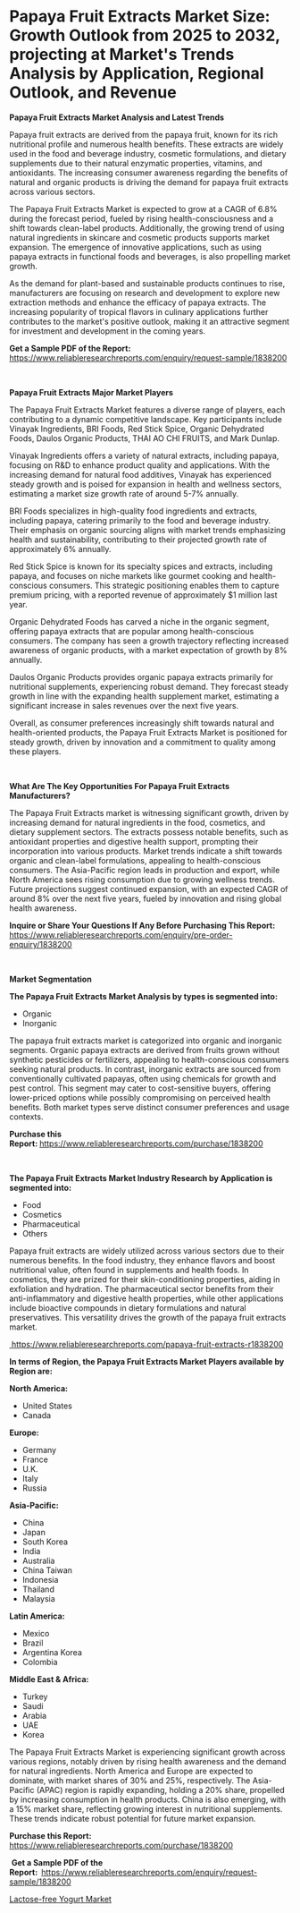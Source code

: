 <p><h1>Papaya Fruit Extracts Market Size: Growth Outlook from 2025 to 2032, projecting at Market's Trends Analysis by Application, Regional Outlook, and Revenue</h1></p><p><strong>Papaya Fruit Extracts Market Analysis and Latest Trends</strong></p>
<p><p>Papaya fruit extracts are derived from the papaya fruit, known for its rich nutritional profile and numerous health benefits. These extracts are widely used in the food and beverage industry, cosmetic formulations, and dietary supplements due to their natural enzymatic properties, vitamins, and antioxidants. The increasing consumer awareness regarding the benefits of natural and organic products is driving the demand for papaya fruit extracts across various sectors.</p><p>The Papaya Fruit Extracts Market is expected to grow at a CAGR of 6.8% during the forecast period, fueled by rising health-consciousness and a shift towards clean-label products. Additionally, the growing trend of using natural ingredients in skincare and cosmetic products supports market expansion. The emergence of innovative applications, such as using papaya extracts in functional foods and beverages, is also propelling market growth.</p><p>As the demand for plant-based and sustainable products continues to rise, manufacturers are focusing on research and development to explore new extraction methods and enhance the efficacy of papaya extracts. The increasing popularity of tropical flavors in culinary applications further contributes to the market's positive outlook, making it an attractive segment for investment and development in the coming years.</p></p>
<p><strong>Get a Sample PDF of the Report:&nbsp;</strong> <a href="https://www.reliableresearchreports.com/enquiry/request-sample/1838200?utm_campaign=3265&utm_medium=2&utm_source=Github&utm_content=ia&utm_term=07042025&utm_id=papaya-fruit-extracts">https://www.reliableresearchreports.com/enquiry/request-sample/1838200</a></p>
<p>&nbsp;</p>
<p><strong>Papaya Fruit Extracts Major Market Players</strong></p>
<p><p>The Papaya Fruit Extracts Market features a diverse range of players, each contributing to a dynamic competitive landscape. Key participants include Vinayak Ingredients, BRI Foods, Red Stick Spice, Organic Dehydrated Foods, Daulos Organic Products, THAI AO CHI FRUITS, and Mark Dunlap.</p><p>Vinayak Ingredients offers a variety of natural extracts, including papaya, focusing on R&D to enhance product quality and applications. With the increasing demand for natural food additives, Vinayak has experienced steady growth and is poised for expansion in health and wellness sectors, estimating a market size growth rate of around 5-7% annually.</p><p>BRI Foods specializes in high-quality food ingredients and extracts, including papaya, catering primarily to the food and beverage industry. Their emphasis on organic sourcing aligns with market trends emphasizing health and sustainability, contributing to their projected growth rate of approximately 6% annually.</p><p>Red Stick Spice is known for its specialty spices and extracts, including papaya, and focuses on niche markets like gourmet cooking and health-conscious consumers. This strategic positioning enables them to capture premium pricing, with a reported revenue of approximately $1 million last year.</p><p>Organic Dehydrated Foods has carved a niche in the organic segment, offering papaya extracts that are popular among health-conscious consumers. The company has seen a growth trajectory reflecting increased awareness of organic products, with a market expectation of growth by 8% annually.</p><p>Daulos Organic Products provides organic papaya extracts primarily for nutritional supplements, experiencing robust demand. They forecast steady growth in line with the expanding health supplement market, estimating a significant increase in sales revenues over the next five years.</p><p>Overall, as consumer preferences increasingly shift towards natural and health-oriented products, the Papaya Fruit Extracts Market is positioned for steady growth, driven by innovation and a commitment to quality among these players.</p></p>
<p>&nbsp;</p>
<p><strong>What Are The Key Opportunities For Papaya Fruit Extracts Manufacturers?</strong></p>
<p><p>The Papaya Fruit Extracts market is witnessing significant growth, driven by increasing demand for natural ingredients in the food, cosmetics, and dietary supplement sectors. The extracts possess notable benefits, such as antioxidant properties and digestive health support, prompting their incorporation into various products. Market trends indicate a shift towards organic and clean-label formulations, appealing to health-conscious consumers. The Asia-Pacific region leads in production and export, while North America sees rising consumption due to growing wellness trends. Future projections suggest continued expansion, with an expected CAGR of around 8% over the next five years, fueled by innovation and rising global health awareness.</p></p>
<p><strong>Inquire or Share Your Questions If Any Before Purchasing This Report:</strong> <a href="https://www.reliableresearchreports.com/enquiry/pre-order-enquiry/1838200?utm_campaign=3265&utm_medium=2&utm_source=Github&utm_content=ia&utm_term=07042025&utm_id=papaya-fruit-extracts">https://www.reliableresearchreports.com/enquiry/pre-order-enquiry/1838200</a></p>
<p>&nbsp;</p>
<p><strong>Market Segmentation</strong></p>
<p><strong>The Papaya Fruit Extracts Market Analysis by types is segmented into:</strong></p>
<p><ul><li>Organic</li><li>Inorganic</li></ul></p>
<p><p>The papaya fruit extracts market is categorized into organic and inorganic segments. Organic papaya extracts are derived from fruits grown without synthetic pesticides or fertilizers, appealing to health-conscious consumers seeking natural products. In contrast, inorganic extracts are sourced from conventionally cultivated papayas, often using chemicals for growth and pest control. This segment may cater to cost-sensitive buyers, offering lower-priced options while possibly compromising on perceived health benefits. Both market types serve distinct consumer preferences and usage contexts.</p></p>
<p><strong>Purchase this Report:&nbsp;</strong><a href="https://www.reliableresearchreports.com/purchase/1838200?utm_campaign=3265&utm_medium=2&utm_source=Github&utm_content=ia&utm_term=07042025&utm_id=papaya-fruit-extracts">https://www.reliableresearchreports.com/purchase/1838200</a></p>
<p>&nbsp;</p>
<p><strong>The Papaya Fruit Extracts Market Industry Research by Application is segmented into:</strong></p>
<p><ul><li>Food</li><li>Cosmetics</li><li>Pharmaceutical</li><li>Others</li></ul></p>
<p><p>Papaya fruit extracts are widely utilized across various sectors due to their numerous benefits. In the food industry, they enhance flavors and boost nutritional value, often found in supplements and health foods. In cosmetics, they are prized for their skin-conditioning properties, aiding in exfoliation and hydration. The pharmaceutical sector benefits from their anti-inflammatory and digestive health properties, while other applications include bioactive compounds in dietary formulations and natural preservatives. This versatility drives the growth of the papaya fruit extracts market.</p></p>
<p><a href="https://www.reliableresearchreports.com/papaya-fruit-extracts-r1838200?utm_campaign=3265&utm_medium=2&utm_source=Github&utm_content=ia&utm_term=07042025&utm_id=papaya-fruit-extracts">&nbsp;https://www.reliableresearchreports.com/papaya-fruit-extracts-r1838200</a></p>
<p><strong>In terms of Region, the Papaya Fruit Extracts Market Players available by Region are:</strong></p>
<p>
    <p> <strong> North America: </strong>
        <ul>
            <li>United States</li>
            <li>Canada</li>
        </ul>
        </p> 
    <p> <strong> Europe: </strong>
        <ul>
            <li>Germany</li>
            <li>France</li>
            <li>U.K.</li>
            <li>Italy</li>
            <li>Russia</li>
        </ul>
        </p> 
    <p> <strong> Asia-Pacific: </strong>
        <ul>
            <li>China</li>
            <li>Japan</li>
            <li>South Korea</li>
            <li>India</li>
            <li>Australia</li>
            <li>China Taiwan</li>
            <li>Indonesia</li>
            <li>Thailand</li>
            <li>Malaysia</li>
        </ul>
        </p> 
    <p> <strong> Latin America: </strong>
        <ul>
            <li>Mexico</li>
            <li>Brazil</li>
            <li>Argentina Korea</li>
            <li>Colombia</li>
        </ul>
        </p> 
    <p> <strong> Middle East & Africa: </strong>
        <ul>
            <li>Turkey</li>
            <li>Saudi</li>
            <li>Arabia</li>
            <li>UAE</li>
            <li>Korea</li>
        </ul>
    </p>
    </p>
<p><p>The Papaya Fruit Extracts Market is experiencing significant growth across various regions, notably driven by rising health awareness and the demand for natural ingredients. North America and Europe are expected to dominate, with market shares of 30% and 25%, respectively. The Asia-Pacific (APAC) region is rapidly expanding, holding a 20% share, propelled by increasing consumption in health products. China is also emerging, with a 15% market share, reflecting growing interest in nutritional supplements. These trends indicate robust potential for future market expansion.</p></p>
<p><strong>Purchase this Report: </strong><a href="https://www.reliableresearchreports.com/purchase/1838200?utm_campaign=3265&utm_medium=2&utm_source=Github&utm_content=ia&utm_term=07042025&utm_id=papaya-fruit-extracts">https://www.reliableresearchreports.com/purchase/1838200</a></p>
<p>&nbsp;<strong>Get a Sample PDF of the Report:&nbsp;&nbsp;</strong><a href="https://www.reliableresearchreports.com/enquiry/request-sample/1838200?utm_campaign=3265&utm_medium=2&utm_source=Github&utm_content=ia&utm_term=07042025&utm_id=papaya-fruit-extracts">https://www.reliableresearchreports.com/enquiry/request-sample/1838200</a></p>
<p><strong></strong></p>
<p><p><a href="https://github.com/bulkagumanvv/Market-Research-Report-List-1/blob/main/lactose-free-yogurt-market.md?utm_campaign=3265&utm_medium=2&utm_source=Github&utm_content=ia&utm_term=07042025&utm_id=papaya-fruit-extracts">Lactose-free Yogurt Market</a></p></p>